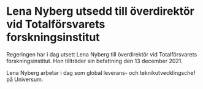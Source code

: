 # Lena Nyberg utsedd  till överdirektör vid Totalförsvarets forskningsinstitut

Regeringen har i dag utsett Lena Nyberg till överdirektör vid Totalförsvarets forskningsinstitut. Hon tillträder sin befattning den 13 december 2021\.



Lena Nyberg arbetar i dag som global leverans\- och teknikutvecklingschef på Universum.

